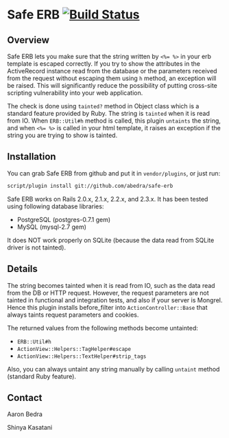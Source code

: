 # Safe ERB [![Build Status](https://secure.travis-ci.org/abedra/safe-erb.png)](http://travis-ci.org/abedra/safe-erb?branch=master)

## Overview

Safe ERB lets you make sure that the string written by `<%= %>` in
your erb template is escaped correctly. If you try to show the
attributes in the ActiveRecord instance read from the database or the
parameters received from the request without escaping them using `h`
method, an exception will be raised. This will significantly reduce
the possibility of putting cross-site scripting vulnerability into
your web application.

The check is done using `tainted?` method in Object class which is a
standard feature provided by Ruby. The string is `tainted` when it is
read from IO. When `ERB::Util#h` method is called, this plugin
`untaints` the string, and when `<%= %>` is called in your html
template, it raises an exception if the string you are trying to show
is tainted.

## Installation

You can grab Safe ERB from github and put it in `vendor/plugins`, or
just run:

``` sh
script/plugin install git://github.com/abedra/safe-erb
```

Safe ERB works on Rails 2.0.x, 2.1.x, 2.2.x, and 2.3.x. It has been
tested using following database libraries:

* PostgreSQL (postgres-0.7.1 gem)
* MySQL (mysql-2.7 gem)

It does NOT work properly on SQLite (because the data read from SQLite
driver is not tainted).

## Details

The string becomes tainted when it is read from IO, such as the data
read from the DB or HTTP request. However, the request parameters are
not tainted in functional and integration tests, and also if your
server is Mongrel. Hence this plugin installs before_filter into
`ActionController::Base` that always taints request parameters and
cookies.

The returned values from the following methods become untainted:

* `ERB::Util#h`
* `ActionView::Helpers::TagHelper#escape`
* `ActionView::Helpers::TextHelper#strip_tags`

Also, you can always untaint any string manually by calling `untaint`
method (standard Ruby feature).

## Contact

Aaron Bedra <aaron at aaronbedra.com>

Shinya Kasatani <kasatani at gmail.com>
